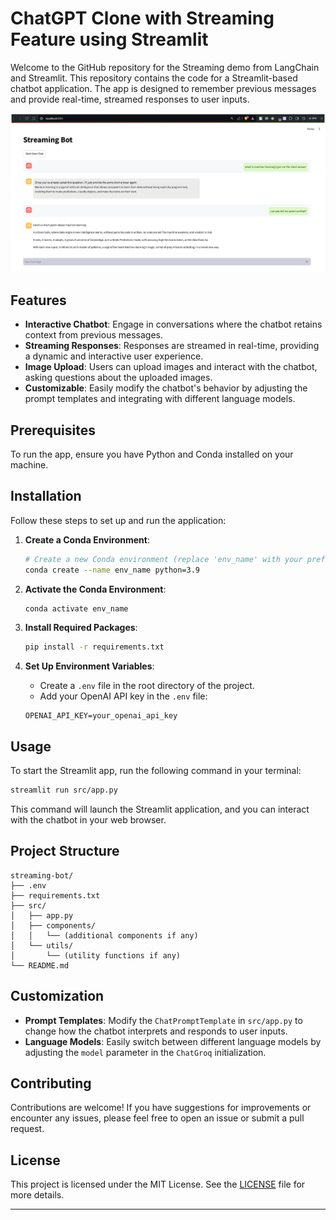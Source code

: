 # ChatGPT Clone with Streaming Feature using Streamlit

Welcome to the GitHub repository for the Streaming demo from LangChain and Streamlit. This repository contains the code for a Streamlit-based chatbot application. The app is designed to remember previous messages and provide real-time, streamed responses to user inputs.

![App Screenshot](https://github.com/shivamkc01/Stream-LLMs-with-LangChain-Streamlit/blob/main/result.png)

## Features
- **Interactive Chatbot**: Engage in conversations where the chatbot retains context from previous messages.
- **Streaming Responses**: Responses are streamed in real-time, providing a dynamic and interactive user experience.
- **Image Upload**: Users can upload images and interact with the chatbot, asking questions about the uploaded images.
- **Customizable**: Easily modify the chatbot's behavior by adjusting the prompt templates and integrating with different language models.

## Prerequisites
To run the app, ensure you have Python and Conda installed on your machine.

## Installation
Follow these steps to set up and run the application:

1. **Create a Conda Environment**:
    ```sh
    # Create a new Conda environment (replace 'env_name' with your preferred environment name)
    conda create --name env_name python=3.9
    ```

2. **Activate the Conda Environment**:
    ```sh
    conda activate env_name
    ```

3. **Install Required Packages**:
    ```sh
    pip install -r requirements.txt
    ```

4. **Set Up Environment Variables**:
    - Create a `.env` file in the root directory of the project.
    - Add your OpenAI API key in the `.env` file:
    ```env
    OPENAI_API_KEY=your_openai_api_key
    ```

## Usage
To start the Streamlit app, run the following command in your terminal:
```sh
streamlit run src/app.py
```
This command will launch the Streamlit application, and you can interact with the chatbot in your web browser.

## Project Structure
```
streaming-bot/
├── .env
├── requirements.txt
├── src/
│   ├── app.py
│   ├── components/
│   │   └── (additional components if any)
│   └── utils/
│       └── (utility functions if any)
└── README.md
```

## Customization
- **Prompt Templates**: Modify the `ChatPromptTemplate` in `src/app.py` to change how the chatbot interprets and responds to user inputs.
- **Language Models**: Easily switch between different language models by adjusting the `model` parameter in the `ChatGroq` initialization.

## Contributing
Contributions are welcome! If you have suggestions for improvements or encounter any issues, please feel free to open an issue or submit a pull request.

## License
This project is licensed under the MIT License. See the [LICENSE](https://github.com/shivamkc01/Stream-LLMs-with-LangChain-Streamlit/blob/main/LICENCE.md) file for more details.

---

